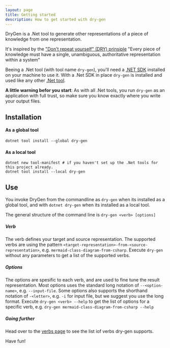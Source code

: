 ```yaml
---
layout: page
title: Getting started
description: How to get started with dry-gen
---
```

DryGen is a .Net tool to generate other representations of a piece of knowledge from one representation. 

It's inspired by the ["Don't repeat yourself" (DRY) prinsiple](https://en.wikipedia.org/wiki/Don%27t_repeat_yourself) "Every piece of knowledge must have a single, unambiguous, authoritative representation within a system"

Beeing a .Net tool (with tool name `dry-gen`), you'll need a [.NET SDK](https://dotnet.microsoft.com/en-us/download) installed on your machine to use it. With a .Net SDK in place `dry-gen` is installed and used like any other [.Net tool](https://aka.ms/global-tools). 

**A little warning befor you start**: As with all .Net tools, you run `dry-gen` as an application with full trust, so make sure you know exactly where you write your output files.

## Installation
#### As a global tool
```
dotnet tool install --global dry-gen
```
#### As a local tool
```
dotnet new tool-manifest # if you haven't set up the .Net tools for this project already.
dotnet tool install --local dry-gen
```
## Use
You invoke DryGen from the commandline as `dry-gen` when its installed as a global tool, and with `dotnet dry-gen` when its installed as a local tool. 

The general structure of the command line is `dry-gen <verb> [options]`

##### Verb
The verb defines your target and source representation. The supported verbs are using the pattern `<target-representation>-from-<source-representation>`, e.g. `mermaid-class-diagram-from-csharp`. Execute `dry-gen` without any parameters to get a list of the supported verbs.

##### Options
The options are spesific to each verb, and are used to fine tune the result representation. Most options uses the standard long notation of `--<option-name>`, e.g. `--input-file`. Some options also supports the shorthand notation of `-<letter>`, e.g. `-i` for input file, but we suggest you use the long format.  Execute `dry-gen <verb> --help` to get the list of options for a specific verb, e.g. `dry-gen mermaid-class-diagram-from-csharp --help`

##### Going further
Head over to the [verbs page](/verbs) to see the list iof verbs dry-gen supports. 

Have fun!